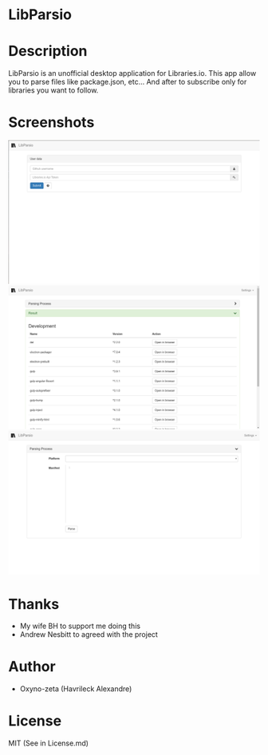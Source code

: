 LibParsio
=========

# Description
LibParsio is an unofficial desktop application for Libraries.io. This app allow you to parse files like 
package.json, etc... And after to subscribe only for libraries you want to follow.

# Screenshots
![Login](https://github.com/oxyno-zeta/LibParsio/blob/master/images/screen1.png)
![Parse](https://github.com/oxyno-zeta/LibParsio/blob/master/images/screen2.png)
![Result](https://github.com/oxyno-zeta/LibParsio/blob/master/images/screen3.png)

# Thanks
* My wife BH to support me doing this
* Andrew Nesbitt to agreed with the project

# Author
* Oxyno-zeta (Havrileck Alexandre)

# License
MIT (See in License.md)
